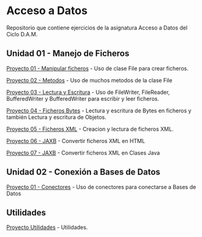 # Acceso a Datos

Repositorio que contiene ejercicios de la asignatura Acceso a Datos del Ciclo D.A.M.

## Unidad 01 - Manejo de Ficheros

[Proyecto 01 - Manipular ficheros](https://github.com/oscarcillo/AccesoDatos/tree/master/src/UD01_P01_Manipular) - Uso de clase File para crear ficheros.

[Proyecto 02 - Metodos](https://github.com/oscarcillo/AccesoDatos/tree/master/src/UD01_P02_Metodos) - Uso de muchos metodos de la clase File

[Proyecto 03 - Lectura y Escritura](https://github.com/oscarcillo/AccesoDatos/tree/master/src/UD01_P03_lectura_escritura) - Uso de FileWriter, FileReader, BufferedWriter y BufferedWriter para escribir y leer ficheros.

[Proyecto 04 - Ficheros Bytes](https://github.com/oscarcillo/AccesoDatos/tree/master/src/UD01_P04_FicherosBytes) - Lectura y escritura de Bytes en ficheros y también Lectura y escritura de Objetos.

[Proyecto 05 - Ficheros XML](https://github.com/oscarcillo/AccesoDatos/tree/master/src/UD01_P05_FicherosXML) - Creacion y lectura de ficheros XML.

[Proyecto 06 - JAXB](https://github.com/oscarcillo/AccesoDatos/tree/master/src/UD01_P06_JAXB) - Convertir ficheros XML en HTML

[Proyecto 07 - JAXB](https://github.com/oscarcillo/AccesoDatos/tree/master/src/UD01_P07_JAXB_mapear_xml_clase) - Convertir ficheros XML en Clases Java

## Unidad 02 - Conexión a Bases de Datos

[Proyecto 01 - Conectores](https://github.com/oscarcillo/AccesoDatos/tree/master/src/UD02_P01_Conectores) - Uso de conectores para conectarse a Bases de Datos

## Utilidades

[Proyecto Utilidades](https://github.com/oscarcillo/AccesoDatos/tree/master/src/Utilidades) - Utilidades.



